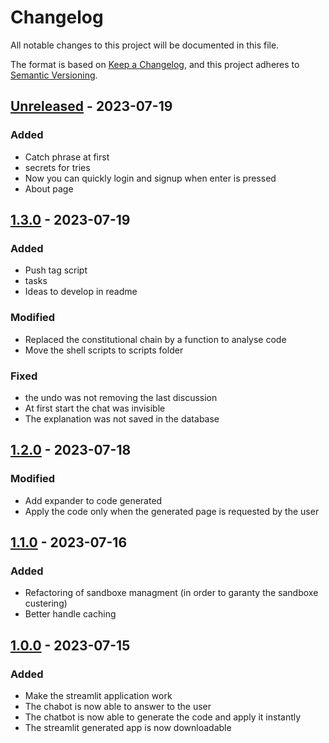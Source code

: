 # Changelog

All notable changes to this project will be documented in this file.

The format is based on [Keep a Changelog](https://keepachangelog.com/en/1.0.0/),
and this project adheres to [Semantic Versioning](https://semver.org/spec/v2.0.0.html).

## [Unreleased] - 2023-07-19

### Added

- Catch phrase at first
- secrets for tries
- Now you can quickly login and signup when enter is pressed
- About page

## [1.3.0] - 2023-07-19

### Added

- Push tag script
- tasks
- Ideas to develop in readme

### Modified

- Replaced the constitutional chain by a function to analyse code
- Move the shell scripts to scripts folder

### Fixed

- the undo was not removing the last discussion
- At first start the chat was invisible
- The explanation was not saved in the database

## [1.2.0] - 2023-07-18

### Modified

- Add expander to code generated
- Apply the code only when the generated page is requested by the user

## [1.1.0] - 2023-07-16

### Added

- Refactoring of sandboxe managment (in order to garanty the sandboxe custering)
- Better handle caching

## [1.0.0] - 2023-07-15

### Added

- Make the streamlit application work
- The chabot is now able to answer to the user
- The chatbot is now able to generate the code and apply it instantly
- The streamlit generated app is now downloadable

[unreleased]: https://github.com/Gamma-Software/ChatbotX/compare/v1.3.0...HEAD
[1.3.0]: https://github.com/Gamma-Software/ChatbotX/compare/v1.2.0...v1.3.0
[1.2.0]: https://github.com/Gamma-Software/ChatbotX/compare/v1.1.0...v1.2.0
[1.1.0]: https://github.com/Gamma-Software/ChatbotX/compare/v1.0.0...v1.1.0
[1.0.0]: https://github.com/Gamma-Software/ChatbotX/releases/tag/v1.0.0